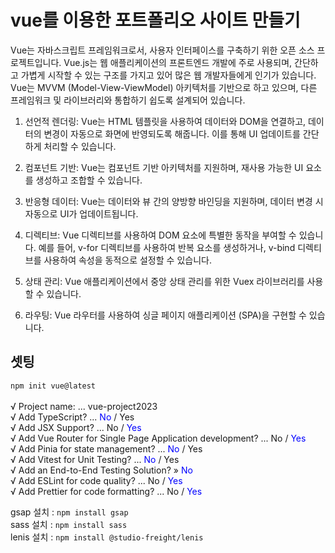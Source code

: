 # vue를 이용한 포트폴리오 사이트 만들기
Vue는 자바스크립트 프레임워크로서, 사용자 인터페이스를 구축하기 위한 오픈 소스 프로젝트입니다. Vue.js는 웹 애플리케이션의 프론트엔드 개발에 주로 사용되며, 간단하고 가볍게 시작할 수 있는 구조를 가지고 있어 많은 웹 개발자들에게 인기가 있습니다. Vue는 MVVM (Model-View-ViewModel) 아키텍처를 기반으로 하고 있으며, 다른 프레임워크 및 라이브러리와 통합하기 쉽도록 설계되어 있습니다.

1. 선언적 렌더링: Vue는 HTML 템플릿을 사용하여 데이터와 DOM을 연결하고, 데이터의 변경이 자동으로 화면에 반영되도록 해줍니다. 이를 통해 UI 업데이트를 간단하게 처리할 수 있습니다.

2. 컴포넌트 기반: Vue는 컴포넌트 기반 아키텍처를 지원하며, 재사용 가능한 UI 요소를 생성하고 조합할 수 있습니다.

3. 반응형 데이터: Vue는 데이터와 뷰 간의 양방향 바인딩을 지원하며, 데이터 변경 시 자동으로 UI가 업데이트됩니다.

4. 디렉티브: Vue 디렉티브를 사용하여 DOM 요소에 특별한 동작을 부여할 수 있습니다. 예를 들어, v-for 디렉티브를 사용하여 반복 요소를 생성하거나, v-bind 디렉티브를 사용하여 속성을 동적으로 설정할 수 있습니다.

5. 상태 관리: Vue 애플리케이션에서 중앙 상태 관리를 위한 Vuex 라이브러리를 사용할 수 있습니다.

6. 라우팅: Vue 라우터를 사용하여 싱글 페이지 애플리케이션 (SPA)을 구현할 수 있습니다.

## 셋팅
`npm init vue@latest`<br>   
√ Project name: ... vue-project2023   
√ Add TypeScript? ... <span style='color: blue'>No</span> / Yes   
√ Add JSX Support? ... No / <span style='color: blue'>Yes</span>   
√ Add Vue Router for Single Page Application development? ... No / <span style='color: blue'>Yes</span>           
√ Add Pinia for state management? ... <span style='color: blue'>No</span> / Yes   
√ Add Vitest for Unit Testing? ... <span style='color: blue'>No</span> / Yes   
√ Add an End-to-End Testing Solution? » <span style='color: blue'>No</span>   
√ Add ESLint for code quality? ... No / <span style='color: blue'>Yes</span>   
√ Add Prettier for code formatting? ... No / <span style='color: blue'>Yes</span>   

gsap 설치 : `npm install gsap`   
sass 설치 : `npm install sass`   
lenis 설치 : `npm install @studio-freight/lenis`   